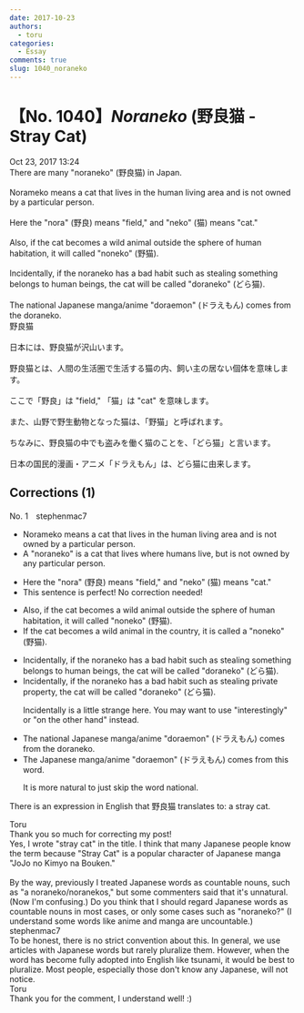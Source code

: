 ```yaml
---
date: 2017-10-23
authors:
  - toru
categories:
  - Essay
comments: true
slug: 1040_noraneko
---
```


# 【No. 1040】<strong><em>Noraneko</strong></em> (野良猫 - Stray Cat)
<div class="date">Oct 23, 2017 13:24</div>
<div id="post"><div id="body_show_ori">
There are many "noraneko" (野良猫) in Japan.<br/><br/>Norameko means a cat that lives in the human living area and is not owned by a particular person.<br/><br/>Here the "nora" (野良) means "field," and "neko" (猫) means "cat."<br/><br/>Also, if the cat becomes a wild animal outside the sphere of human habitation, it will called "noneko" (野猫).<br/><br/>Incidentally, if the noraneko has a bad habit such as stealing something belongs to human beings, the cat will be called "doraneko" (どら猫).<br/><br/>The national Japanese manga/anime "doraemon" (ドラえもん) comes from the doraneko.
</div></div>

<!-- more -->

<div id="post_ja"><div id="body_show_mo">
野良猫<br/><br/>日本には、野良猫が沢山います。<br/><br/>野良猫とは、人間の生活圏で生活する猫の内、飼い主の居ない個体を意味します。<br/><br/>ここで「野良」は "field," 「猫」は "cat" を意味します。<br/><br/>また、山野で野生動物となった猫は、「野猫」と呼ばれます。<br/><br/>ちなみに、野良猫の中でも盗みを働く猫のことを、「どら猫」と言います。<br/><br/>日本の国民的漫画・アニメ「ドラえもん」は、どら猫に由来します。
</div></div>

## Corrections (1)
<div id="block"><div class="first_name"> No. 1　<span class="just_name">stephenmac7</span></div><div id="block2">
<ul class="correction_field">
<li class="incorrect">Norameko means a cat that lives in the human living area and is not owned by a particular person.</li>
<li class="corrected correct">
A "noraneko" is a cat that lives where humans live, but is not owned by any particular person.
</li>
</ul>
<ul class="correction_field">
<li class="incorrect">Here the "nora" (野良) means "field," and "neko" (猫) means "cat."</li>
<li class="corrected perfect">This sentence is perfect! No correction needed!</li>
</ul>
<ul class="correction_field">
<li class="incorrect">Also, if the cat becomes a wild animal outside the sphere of human habitation, it will called "noneko" (野猫).</li>
<li class="corrected correct">
If the cat becomes a wild animal in the country, it is called a "noneko" (野猫).
</li>
</ul>
<ul class="correction_field">
<li class="incorrect">Incidentally, if the noraneko has a bad habit such as stealing something belongs to human beings, the cat will be called "doraneko" (どら猫).</li>
<li class="corrected correct">
Incidentally, if the noraneko has a bad habit such as stealing private property, the cat will be called "doraneko" (どら猫).
<p class="correction_comment">Incidentally is a little strange here. You may want to use "interestingly" or "on the other hand" instead.</p>
</li>
</ul>
<ul class="correction_field">
<li class="incorrect">The national Japanese manga/anime "doraemon" (ドラえもん) comes from the doraneko.</li>
<li class="corrected correct">
The Japanese manga/anime "doraemon" (ドラえもん) comes from this word.
<p class="correction_comment">It is more natural to just skip the word national.</p>
</li>
</ul>
<p class="comment_small">
 There is an expression in English that 野良猫 translates to: a stray cat.
</p>

</div><div class="name"><span class="just_name">Toru</span><br>
Thank you so much for correcting my post!<br/>Yes, I wrote "stray cat" in the title. I think that many Japanese people know the term because "Stray Cat" is a popular character of Japanese manga "JoJo no Kimyo na Bouken."<br/><br/>By the way, previously I treated Japanese words as countable nouns, such as "a noraneko/noranekos," but some commenters said that it's unnatural. (Now I'm confusing.) Do you think that I should regard Japanese words as countable nouns in most cases, or only some cases such as "noraneko?" (I understand some words like anime and manga are uncountable.)
</div>
<div class="name"><span class="just_name">stephenmac7</span><br>
To be honest, there is no strict convention about this. In general, we use articles with Japanese words but rarely pluralize them. However, when the word has become fully adopted into English like tsunami, it would be best to pluralize. Most people, especially those don't know any Japanese, will not notice.
</div>
<div class="name"><span class="just_name">Toru</span><br>
Thank you for the comment, I understand well! :)
</div>
</div>
